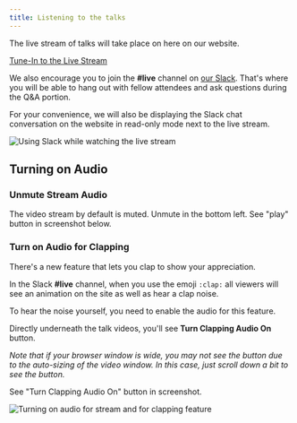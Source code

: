 ```yaml
---
title: Listening to the talks
---
```


The live stream of talks will take place on here on our website.

<div class="cta"><a href="/live">Tune-In to the Live Stream</a></div>

We also encourage you to join the **#live** channel on [our Slack](https://join.slack.com/t/cascadiajs/shared_invite/enQtNzYzMzYxMTc0OTc5LWM0ZDZiZDc5MDgwMmFkODdlZTdiMGE3NjFhYTZmNWVkMWEwMDcxNWE0Nzg5YTcwOGQzZDk0Y2M3ZWRmN2QwNzU). That's where you will be able to hang out with fellow attendees and ask questions during the Q&A portion.

For your convenience, we will also be displaying the Slack chat conversation on the website in read-only mode next to the live stream.

![Using Slack while watching the live stream](/images/stream-slack.png)

## Turning on Audio

### Unmute Stream Audio

The video stream by default is muted. Unmute in the bottom left. See "play" button in screenshot below.

### Turn on Audio for Clapping

There's a new feature that lets you clap to show your appreciation.

In the Slack **#live** channel, when you use the emoji `:clap:` all viewers will see an animation on the site as well as hear a clap noise.

To hear the noise yourself, you need to enable the audio for this feature.

Directly underneath the talk videos, you'll see **Turn Clapping Audio On** button.

_Note that if your browser window is wide, you may not see the button due to the auto-sizing of the video window. In this case, just scroll down a bit to see the button._

See "Turn Clapping Audio On" button in screenshot.

![Turning on audio for stream and for clapping feature](/images/stream-audio.png)
